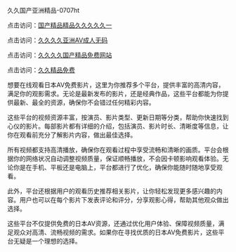 久久国产亚洲精品-0707ht


点击访问：<a href="https://rtj-3zo.pages.dev/">国产精品精品久久久久久一</a>

点击访问：<a href="https://gda-c7m.pages.dev/">久久久久亚洲AV成人无码</a>

点击访问：<a href="https://gfd-5xg.pages.dev/">久久久久国产精品免费网站</a>

点击访问：<a href="https://bsdf-5f5.pages.dev/">久久精品免费</a>

想要在线观看日本AV免费影片，这里为你推荐多个平台，提供丰富的高清内容，满足你的观影需求。无论是最新发布的影片，还是经典作品，这些平台都能为你提供最新、最全的资源，确保你不会错过任何精彩内容。

这些平台的视频资源丰富，按演员、影片类型、更新日期等分类，帮助你快速找到心仪的影片。每部影片都有详细的介绍，包括演员、影片时长、清晰度等信息，让你在观看前充分了解影片内容，做出最佳选择。

所有视频都支持高清播放，确保你在观看过程中享受流畅和清晰的画质。平台会根据你的网络状况自动调整视频质量，保证顺畅播放，不会因卡顿影响观看体验。无论你是在手机、平板还是电脑上，平台都进行了优化，确保你能随时随地享受观看。

此外，平台还根据用户的观看历史推荐相关影片，让你轻松发现更多感兴趣的内容。用户也可以在每个影片下发表评论和评分，分享观影心得，帮助其他观众做出选择。

这些平台不仅提供免费的日本AV资源，还通过优化用户体验、保障视频质量，满足观众对高清、流畅视频的需求。如果你在寻找优质的日本AV免费影片，这些平台无疑是一个理想的选择。

<span style="display:none;">[Canonical link](https://github.com/met20250707/met10 ）</span>
